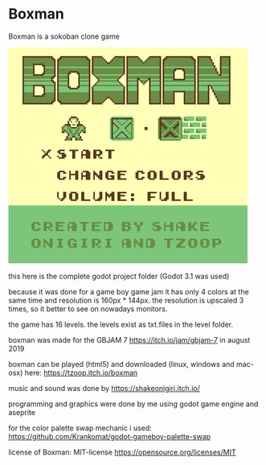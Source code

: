 # Boxman

 Boxman is a sokoban clone game
 
 ![](https://github.com/Tzoop/Boxman-Sokoban-Game-Godot/blob/master/GifBoxmanForGitHub.gif)
 
 this here is the complete godot project folder (Godot 3.1 was used)
 
 because it was done for a game boy game jam it has only 4 colors at the same time and resolution is 160px * 144px.
 the resolution is upscaled 3 times, so it better to see on nowadays monitors.
 
 the game has 16 levels. the levels exist as txt.files in the level folder.

 boxman was made for the GBJAM 7 https://itch.io/jam/gbjam-7  in august 2019
 
 boxman can be played (html5) and downloaded (linux, windows and mac-osx) here: https://tzoop.itch.io/boxman
 
 music and sound was done by https://shakeonigiri.itch.io/
 
 programming and graphics were done by me using godot game engine and aseprite
 
 for the color palette swap mechanic i used: https://github.com/Krankomat/godot-gameboy-palette-swap
 
 license of Boxman: MIT-license https://opensource.org/licenses/MIT
